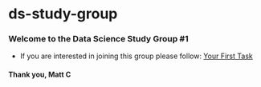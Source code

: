# ds-study-group

### Welcome to the Data Science Study Group #1 

- If you are interested in joining this group please follow: [Your First Task](https://github.com/mccurcio/ds-study-group/blob/main/first-task.md)


#### Thank you, Matt C
